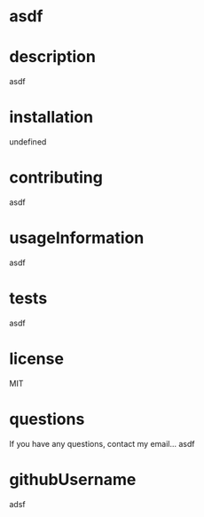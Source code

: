 # asdf

# description
asdf

# installation
undefined

# contributing
asdf

# usageInformation
asdf

# tests
asdf

# license
MIT

# questions
If you have any questions, contact my email...
asdf

# githubUsername
adsf

